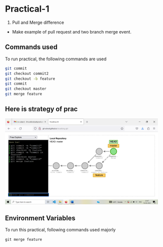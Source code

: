
# Practical-1

1. Pull and Merge difference

- Make example of pull request and two branch merge event.

## Commands used

To run practical, the following commands are used

```bash
git commit
git checkout commit2
git checkout -b feature
git commit
git checkout master
git merge feature
```


## Here is strategy of prac

![alt text](https://github.com/Dhruval-dotcom/Git_Practicals/blob/master/picture%20prac/Picture1.png?raw=true)


## Environment Variables

To run this practical, following commands used majorly

`git merge feature`


